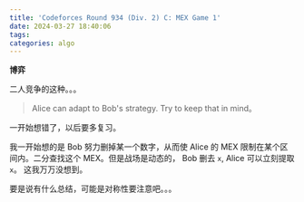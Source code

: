```yaml
---
title: 'Codeforces Round 934 (Div. 2) C: MEX Game 1'
date: 2024-03-27 18:40:06
tags:
categories: algo
---
```

**博弈**

二人竞争的这种。。。 

> Alice can adapt to Bob's strategy. Try to keep that in mind。

一开始想错了，以后要多复习。

我一开始想的是 Bob 努力删掉某一个数字，从而使 Alice 的 MEX 限制在某个区间内。二分查找这个 MEX。但是战场是动态的， Bob 删去 `x`, Alice 可以立刻提取 `x`。 这我万万没想到。

要是说有什么总结，可能是对称性要注意吧。。。